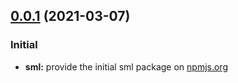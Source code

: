 ## [0.0.1](https://github.com/GELight/sml) (2021-03-07)

### Initial 

* **sml:** provide the initial sml package on [npmjs.org](https://www.npmjs.com/package/@gelight/sml)

